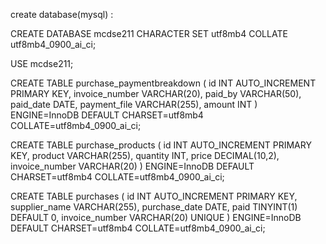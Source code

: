 create database(mysql) :

CREATE DATABASE mcdse211 
    CHARACTER SET utf8mb4 
    COLLATE utf8mb4_0900_ai_ci;

USE mcdse211;

CREATE TABLE purchase_paymentbreakdown (
    id INT AUTO_INCREMENT PRIMARY KEY,
    invoice_number VARCHAR(20),
    paid_by VARCHAR(50),
    paid_date DATE,
    payment_file VARCHAR(255),
    amount INT
) ENGINE=InnoDB DEFAULT CHARSET=utf8mb4 COLLATE=utf8mb4_0900_ai_ci;

CREATE TABLE purchase_products (
    id INT AUTO_INCREMENT PRIMARY KEY,
    product VARCHAR(255),
    quantity INT,
    price DECIMAL(10,2),
    invoice_number VARCHAR(20)
) ENGINE=InnoDB DEFAULT CHARSET=utf8mb4 COLLATE=utf8mb4_0900_ai_ci;

CREATE TABLE purchases (
    id INT AUTO_INCREMENT PRIMARY KEY,
    supplier_name VARCHAR(255),
    purchase_date DATE,
    paid TINYINT(1) DEFAULT 0,
    invoice_number VARCHAR(20) UNIQUE
) ENGINE=InnoDB DEFAULT CHARSET=utf8mb4 COLLATE=utf8mb4_0900_ai_ci;
